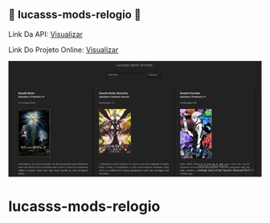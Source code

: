## 🔵 lucasss-mods-relogio 🔵

Link Da API: [Visualizar](https://luc4rio.herokuapp.com)

Link Do Projeto Online: [Visualizar](https://lucasss-mods-relogio.tk)

![lucasss-mods-animes](https://github.com/LucasssMODS/Buscador-De-Anime/blob/main/lucasss-mods-animes.png)
# lucasss-mods-relogio
